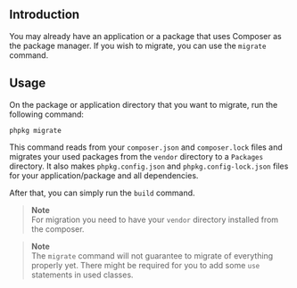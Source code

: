 ## Introduction

You may already have an application or a package that uses Composer as the package manager.
If you wish to migrate, you can use the `migrate` command.

## Usage

On the package or application directory that you want to migrate, run the following command:

```shell
phpkg migrate
```

This command reads from your `composer.json` and `composer.lock` files and migrates your used packages
from the `vendor` directory to a `Packages` directory. It also makes `phpkg.config.json` and
`phpkg.config-lock.json` files for your application/package and all dependencies.

After that, you can simply run the `build` command.

> **Note**  
> For migration you need to have your `vendor` directory installed from the composer.

> **Note**  
> The `migrate` command will not guarantee to migrate of everything properly yet.
> There might be required for you to add some `use` statements in used classes.

